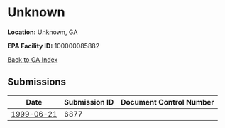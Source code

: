 # Unknown

**Location:** Unknown, GA

**EPA Facility ID:** 100000085882

[Back to GA Index](../../index.md)

## Submissions

| Date | Submission ID | Document Control Number |
|------|--------------|-------------------------|
| [1999-06-21](submissions/6877.md) | 6877 |  |
